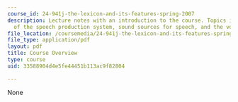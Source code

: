 ```yaml
---
course_id: 24-941j-the-lexicon-and-its-features-spring-2007
description: Lecture notes with an introduction to the course. Topics include components
  of the speech production system, sound sources for speech, and the voicing feature.
file_location: /coursemedia/24-941j-the-lexicon-and-its-features-spring-2007/33588904d4e5fe44451b113ac9f82804_lec1ks_intro.pdf
file_type: application/pdf
layout: pdf
title: Course Overview
type: course
uid: 33588904d4e5fe44451b113ac9f82804

---
```

None